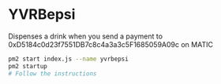 # YVRBepsi

Dispenses a drink when you send a payment to 0xD5184c0d23f7551DB7c8c4a3a3c5F1685059A09c on MATIC

```bash
pm2 start index.js --name yvrbepsi
pm2 startup
# Follow the instructions
```